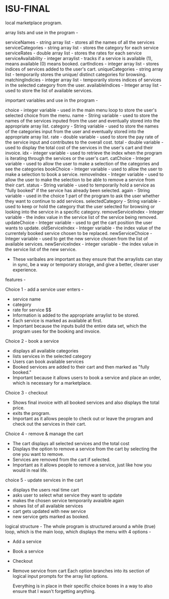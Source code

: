 # ISU-FINAL
local marketplace program. 

array lists and use in the program - 

serviceNames - string array list - stores all the names of all the services 
serviceCategories - string array list - stores the category for each service 
serviceRates - double array list - stores the rates for each service
serviceAvailability - integer arraylist  - tracks if a service is available (1), means available (0) means booked.
cartIndices - integer array list - stores indices of services added to the user's cart. 
uniqueCategories - string array list - temporarily stores the unique/ distinct categories for browsing. 
matchingIndicies - integer array list  - temporarily stores indices of services in the selected category from the user. 
availableIndices - Integer array list - used to store the list of available services. 

important variables and use in the program - 

 choice - integer variable - used in the main menu loop to store the user's selected choice from the menu. 
 name - String variable - used to store the names of the services inputed from the user and eventually stored into the appropriate array list. 
 category - String variable - used to store the names of the categories input from the user and eventually stored into the appropriate array list. 
 rate - double variable - used to store the pay rate of the service input and contributes to the overall cost. 
 total - double variable - used to display the total cost of the services in the user's cart and their invoice. 
 idx - integer variable - used to retrieve the index when the program is iterating through the services or the user's cart. 
 catChoice - Integer variable - used to allow the user to make a selection of the categories and see the categories 
 bookChoice - Integer variable - used to allow the user to make a selection to book a service. 
 removeIndex - Integer variable - used to allow the user to make the selection to be able to remove a service from their cart. 
 status - String variable - used to temporarily hold a service as "fully booked" if the service has already been selected. 
 again - String variable - used in the choice 1 part of the program to ask the user whether they want to continue to add services. 
 selectedCategory - String variable - used to keep or hold the category that the user selected for browsing or looking into the service in a specific category. 
 removeServiceIndex - Integer variable - the index value in the service list of the service being removed. 
 updateChoice - Integer variable -  used to get the cart position the user wants to update. 
 oldServiceIndex - Integer variable - the index value of the currentely booked service chosen to be replaced. 
 newServiceChoice - Integer variable - used to get the new service chosen from the list of available services. 
 newServiceIndex - integer variable - the index value in the service list of the new service. 
 - These varibales are important as they ensure that the arraylists can stay in sync, be a way or temporary storage,  and give a better, clearer user experience. 
 
features - 

Choice 1 - add a service 
user enters - 
- service name 
- category
- rate for service $$
- Information is added to the appropriate arraylist to be stored.
- Each service is marked as available at first.
- Important because the inputs build the entire data set, which the program uses for the booking and invoice. 

Choice 2 - book a service 
- displays all available categories
- lists services in the selected category
- Users can book available services
- Booked services are added to their cart and then marked as "fully booked."
- Important because it allows users to book a service and place an order, which is necessary for a marketplace.  

Choice 3 - checkout
- Shows final invoice with all booked services and also displays the total price.
- exits the program.
- Important as it allows people to check out or leave the program and check out the services in their cart. 
 
Choice 4 - remove & manage the cart
- The cart displays all selected services and the total cost
- Displays the option to remove a service from the cart by selecting the one you want to remove.
- Services are removed from the cart if selected.
- Important as it allows people to remove a service, just like how you would in real life.

choice 5 - update services in the cart
- displays the users real time cart
- asks user to select what service they want to update
- makes the chosen service temporarily avaialble again
- shows list of all available services
- cart gets updated with new service
- new service gets marked as booked. 

logical structure - 
The whole program is structured around a while (true) loop, which is the main loop, which displays the menu with 4 options - 
- Add a service
- Book a service
- Checkout
- Remove service from cart
  Each option branches into its section of logical input prompts for the array list options.

  Everything is in place in their specific choice boxes in a way to also ensure that I wasn't forgetting anything. 




